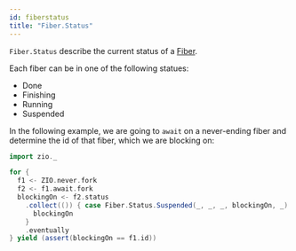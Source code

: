 ```yaml
---
id: fiberstatus
title: "Fiber.Status"
---
```


`Fiber.Status` describe the current status of a [Fiber](fiber.md).

Each fiber can be in one of the following statues:
- Done
- Finishing
- Running
- Suspended

In the following example, we are going to `await` on a never-ending fiber and determine the id of that fiber, which we are blocking on:

```scala mdoc:silent
import zio._

for {
  f1 <- ZIO.never.fork
  f2 <- f1.await.fork
  blockingOn <- f2.status
    .collect(()) { case Fiber.Status.Suspended(_, _, _, blockingOn, _) =>
      blockingOn
    }
    .eventually
} yield (assert(blockingOn == f1.id))
```
